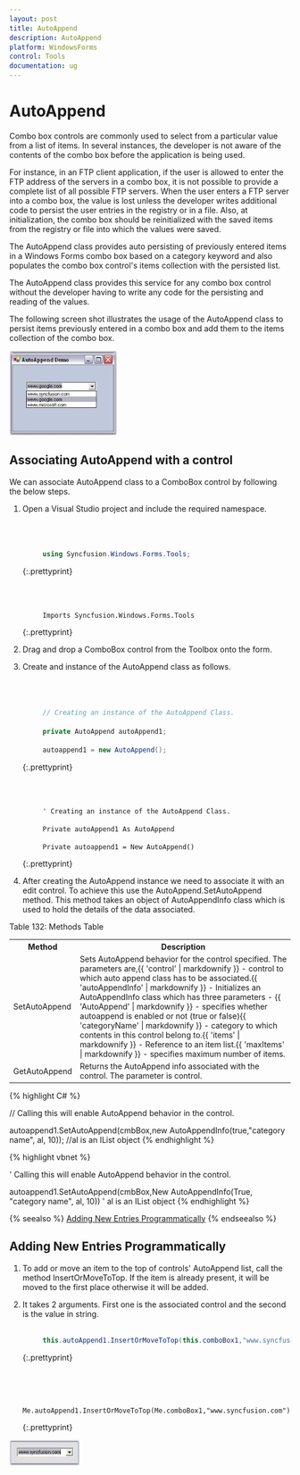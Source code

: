 ```yaml
---
layout: post
title: AutoAppend
description: AutoAppend
platform: WindowsForms
control: Tools
documentation: ug
---
```



# AutoAppend

Combo box controls are commonly used to select from a particular value from a list of items. In several instances, the developer is not aware of the contents of the combo box before the application is being used. 

For instance, in an FTP client application, if the user is allowed to enter the FTP address of the servers in a combo box, it is not possible to provide a complete list of all possible FTP servers. When the user enters a FTP server into a combo box, the value is lost unless the developer writes additional code to persist the user entries in the registry or in a file. Also, at initialization, the combo box should be reinitialized with the saved items from the registry or file into which the values were saved. 

The AutoAppend class provides auto persisting of previously entered items in a Windows Forms combo box based on a category keyword and also populates the combo box control's items collection with the persisted list. 

The AutoAppend class provides this service for any combo box control without the developer having to write any code for the persisting and reading of the values. 

The following screen shot illustrates the usage of the AutoAppend class to persist items previously entered in a combo box and add them to the items collection of the combo box.

 ![](ComboBoxAutoComplete-Images/Overview_img54.jpeg) 



## Associating AutoAppend with a control


We can associate AutoAppend class to a ComboBox control by following the below steps. 

1. Open a Visual Studio project and include the required namespace. 

   ~~~ cs



		using Syncfusion.Windows.Forms.Tools;
   ~~~
   {:.prettyprint}


   ~~~ vbnet



		Imports Syncfusion.Windows.Forms.Tools
   ~~~
   {:.prettyprint}


2. Drag and drop a ComboBox control from the Toolbox onto the form. 
3. Create and instance of the AutoAppend class as follows.

   ~~~ cs



		// Creating an instance of the AutoAppend Class.

		private AutoAppend autoAppend1;

		autoappend1 = new AutoAppend();
   ~~~
   {:.prettyprint}


   ~~~ vbnet



		' Creating an instance of the AutoAppend Class.

		Private autoAppend1 As AutoAppend

		Private autoappend1 = New AutoAppend()
   ~~~
   {:.prettyprint}


4. After creating the AutoAppend instance we need to associate it with an edit control. To achieve this use the AutoAppend.SetAutoAppend method. This method takes an object of AutoAppendInfo class which is used to hold the details of the data associated. 

Table 132: Methods Table

<table>
<tr>
<th>
Method</th><th>
Description</th></tr>
<tr>
<td>
SetAutoAppend</td><td>
Sets AutoAppend behavior for the control specified. The parameters are,{{ 'control' | markdownify }} - control to which auto append class has to be associated.{{ 'autoAppendInfo' | markdownify }} - Initializes an AutoAppendInfo class which  has three parameters - {{ 'AutoAppend' | markdownify }} - specifies whether autoappend is enabled or not (true or false){{ 'categoryName' | markdownify }} - category to which contents in this control belong to.{{ 'items' | markdownify }} - Reference to an item list.{{ 'maxItems' | markdownify }} - specifies maximum number of items.</td></tr>
<tr>
<td>
GetAutoAppend</td><td>
Returns the AutoAppend info associated with the control. The parameter is control.</td></tr>
</table>



{% highlight C# %}



// Calling this will enable AutoAppend behavior in the control.

autoappend1.SetAutoAppend(cmbBox,new AutoAppendInfo(true,"category name", al, 10)); //al is an IList object
{% endhighlight %}





{% highlight vbnet %}



' Calling this will enable AutoAppend behavior in the control.

autoappend1.SetAutoAppend(cmbBox,New AutoAppendInfo(True, "category name", al, 10)) ' al is an IList object
{% endhighlight %}

 {% seealso %}
[Adding New Entries Programmatically](#adding-new-entries-programmatically)
{% endseealso %}
 
 

## Adding New Entries Programmatically

1. To add or move an item to the top of controls' AutoAppend list, call the method InsertOrMoveToTop. If the item is already present, it will be moved to the first place otherwise it will be added.
2. It takes 2 arguments. First one is the associated control and the second is the value in string.
   
   ~~~ cs
   
		this.autoAppend1.InsertOrMoveToTop(this.comboBox1,"www.syncfusion.com");

   ~~~
   {:.prettyprint}

   ~~~ vbnet



		Me.autoAppend1.InsertOrMoveToTop(Me.comboBox1,"www.syncfusion.com")
   ~~~
   {:.prettyprint}


 ![](ComboBoxAutoComplete-Images/Overview_img55.jpeg) 


